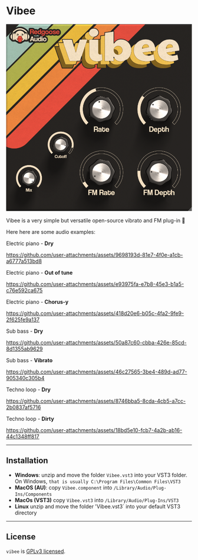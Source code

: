 # Vibee

<img src="preview.png" width="600">

Vibee is a very simple but versatile open-source vibrato and FM plug-in 🌊 

Here here are some audio examples:

Electric piano - **Dry**

https://github.com/user-attachments/assets/9698193d-81e7-4f0e-a1cb-a6777a513bd8

Electric piano - **Out of tune**

https://github.com/user-attachments/assets/e93975fa-e7b8-45e3-b1a5-c76e592ca675

Electric piano - **Chorus-y**

https://github.com/user-attachments/assets/418d20e6-b05c-4fa2-9fe9-2f625fe9a137

Sub bass - **Dry**

https://github.com/user-attachments/assets/50a87c60-cbba-426e-85cd-8d1355ab9629

Sub bass - **Vibrato**

https://github.com/user-attachments/assets/46c27565-3be4-489d-ad77-905340c305b4

Techno loop - **Dry**

https://github.com/user-attachments/assets/8746bba5-8cda-4cb5-a7cc-2b0837af5716

Techno loop - **Dirty**

https://github.com/user-attachments/assets/18bd5e10-fcb7-4a2b-ab16-44c1348ff817

---

## Installation

- **Windows**: unzip and move the folder `Vibee.vst3` into your VST3 folder. On Windows, `that is usually C:\Program Files\Common Files\VST3`
- **MacOS (AU)**: copy `Vibee.component` into `/Library/Audio/Plug-Ins/Components`
- **MacOs (VST3)** copy `Vibee.vst3` into `/Library/Audio/Plug-Ins/VST3`
- **Linux** unzip and move the folder 'Vibee.vst3` into your default VST3 directory

---

## License

`vibee` is [GPLv3 licensed](https://github.com/glafiro/vibee/blob/main/LICENSE).
